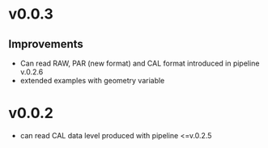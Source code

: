 # v0.0.3

## Improvements 

- Can read RAW, PAR (new format) and CAL format introduced in pipeline v.0.2.6
- extended examples with geometry variable 

# v0.0.2

- can read CAL data level produced with pipeline <=v.0.2.5